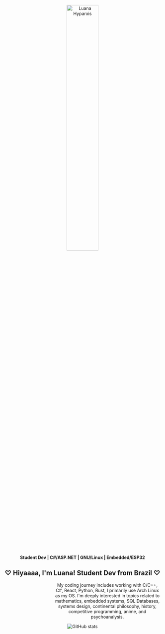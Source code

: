 <p align="center">
  <img width="45%" src="https://i.redd.it/eu0yqbelk3131.png" alt="Luana Hyparxis">
</p>

<p align="center">
  <strong> Student Dev | C#/ASP.NET | GNU/Linux | Embedded/ESP32 </strong>
</p>

<div align="center">
  <h2> ♡ Hiyaaaa, I'm Luana! Student Dev from Brazil ♡ </h2>
</div>

<div align="center">
<dl><dd><dl><dd><dl><dd><dl><dd>
    My coding journey includes working with C/C++, C#, React, Python, Rust, I primarily use Arch Linux as my OS. I'm deeply interested in topics related to mathematics, embedded systems, SQL Databases, systems design, continental philosophy, history, competitive programming, anime, and psychoanalysis.
</dd></dl></dd></dl></dd></dl></dd></dl>

  ![GitHub stats](https://github-readme-stats.vercel.app/api?username=luhyxi&theme=tokyonight) 
